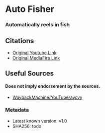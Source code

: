 # Auto Fisher
### Automatically reels in fish

## Citations 
- [Original Youtube Link](https://www.youtube.com/watch?v=s2oi1ourXYc)
- [Original MediaFire Link](https://www.mediafire.com/file/76eytrdilw849fr/AutoFisher-v1.0.jar/file)

## Useful Sources
#### Does not imply endorsement by the sources.
- [WaybackMachine/YouTube/aycyy](https://web.archive.org/web/20200625103103/https://www.youtube.com/channel/UCvAKYshTxWO7ougF4z2U2-A)

### Metadata
- Latest known version: v1.0
- SHA256: todo